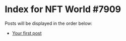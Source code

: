 # Index for NFT World #7909
Posts will be displayed in the order below:

- [Your first post](./001-first.md)

